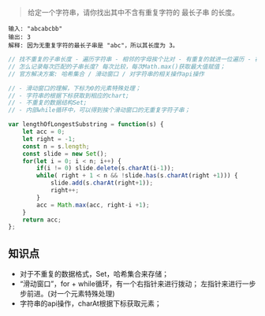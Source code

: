 > 给定一个字符串，请你找出其中不含有重复字符的 最长子串 的长度。

```
输入: "abcabcbb"
输出: 3 
解释: 因为无重复字符的最长子串是 "abc"，所以其长度为 3。
```

```js
// 找不重复的子串长度 - 遍历字符串 - 相邻的字母挨个比对 - 有重复的就进一位遍历 - 初始化一个变量来记录最长位数
// 怎么记录每次匹配的子串长度? 每次比较，每次Math.max()获取最大值赋值；
// 官方解决方案: 哈希集合 / 滑动窗口 / 对字符串的相关操作api操作

// - 滑动窗口的理解，下标为0的元素特殊处理；
// - 字符串的根据下标获取到相应的chart;
// - 不重复的数据结构Set;
// - 内部while循环中，可以得到挨个滑动窗口的无重复字符子串；

var lengthOfLongestSubstring = function(s) {
    let acc = 0;
    let right = -1;
    const n = s.length;
    const slide = new Set();
    for(let i = 0; i < n; i++) {
        if(i != 0) slide.delete(s.charAt(i-1));
        while( right + 1 < n && !slide.has(s.charAt(right +1))) {
            slide.add(s.charAt(right+1));
            right++;
        }
        acc = Math.max(acc, right-i +1);
    }
    return acc;
};
```

## 知识点
- 对于不重复的数据格式，Set，哈希集合来存储；
- “滑动窗口”，for + while循环，有一个右指针来进行拨动； 左指针来进行一步步前进。(对一个元素特殊处理)
- 字符串的api操作，charAt根据下标获取元素；